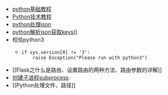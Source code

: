 - [python基础教程](https://www.runoob.com/python/python-variable-types.html)
- [Python技术教程](https://www.yuanrenxue.com/python/python-boolean.html)
- [python处理json](https://blog.csdn.net/qq_34160248/article/details/121605538)
- [python解析json获取keys()](https://wenku.baidu.com/view/da118ae80608763231126edb6f1aff00bed5709c.html)
- 校验python3
	- ```
	  if sys.version[0] != '3':
	      raise Exception("Please run with python3")
	  ```
- [[Flask之什么是路由、设置路由的两种方法、路由参数的详解]]
- [创建子进程subprocess](https://blog.csdn.net/jeffery0207/article/details/113407143)
- [[Python处理文件、路径]]